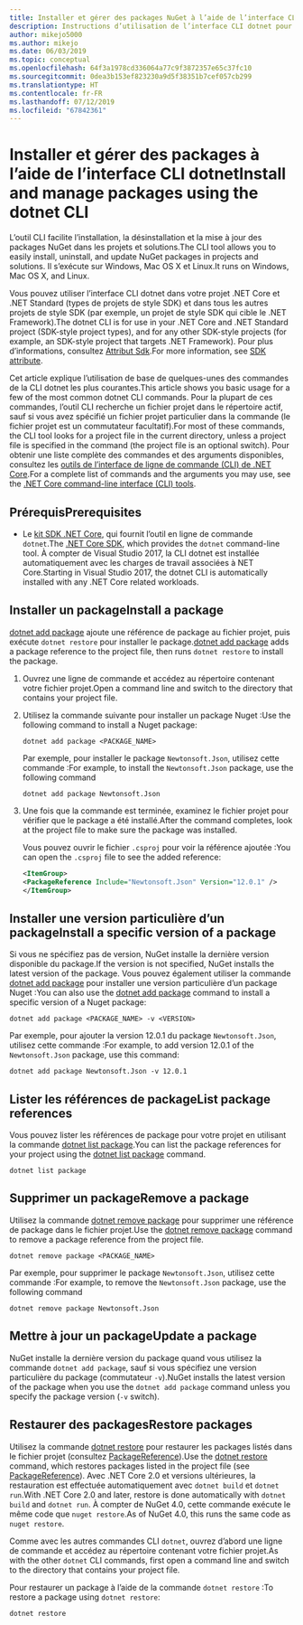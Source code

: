 ```yaml
---
title: Installer et gérer des packages NuGet à l’aide de l’interface CLI dotnet
description: Instructions d’utilisation de l’interface CLI dotnet pour gérer des packages NuGet.
author: mikejo5000
ms.author: mikejo
ms.date: 06/03/2019
ms.topic: conceptual
ms.openlocfilehash: 64f3a1978cd336064a77c9f3872357e65c37fc10
ms.sourcegitcommit: 0dea3b153ef823230a9d5f38351b7cef057cb299
ms.translationtype: HT
ms.contentlocale: fr-FR
ms.lasthandoff: 07/12/2019
ms.locfileid: "67842361"
---
```

# <a name="install-and-manage-packages-using-the-dotnet-cli"></a><span data-ttu-id="b76ac-103">Installer et gérer des packages à l’aide de l’interface CLI dotnet</span><span class="sxs-lookup"><span data-stu-id="b76ac-103">Install and manage packages using the dotnet CLI</span></span>

<span data-ttu-id="b76ac-104">L’outil CLI facilite l’installation, la désinstallation et la mise à jour des packages NuGet dans les projets et solutions.</span><span class="sxs-lookup"><span data-stu-id="b76ac-104">The CLI tool allows you to easily install, uninstall, and update NuGet packages in projects and solutions.</span></span> <span data-ttu-id="b76ac-105">Il s’exécute sur Windows, Mac OS X et Linux.</span><span class="sxs-lookup"><span data-stu-id="b76ac-105">It runs on Windows, Mac OS X, and Linux.</span></span>

<span data-ttu-id="b76ac-106">Vous pouvez utiliser l’interface CLI dotnet dans votre projet .NET Core et .NET Standard (types de projets de style SDK) et dans tous les autres projets de style SDK (par exemple, un projet de style SDK qui cible le .NET Framework).</span><span class="sxs-lookup"><span data-stu-id="b76ac-106">The dotnet CLI is for use in your .NET Core and .NET Standard project (SDK-style project types), and for any other SDK-style projects (for example, an SDK-style project that targets .NET Framework).</span></span> <span data-ttu-id="b76ac-107">Pour plus d’informations, consultez [Attribut Sdk](/dotnet/core/tools/csproj#additions).</span><span class="sxs-lookup"><span data-stu-id="b76ac-107">For more information, see [SDK attribute](/dotnet/core/tools/csproj#additions).</span></span>

<span data-ttu-id="b76ac-108">Cet article explique l’utilisation de base de quelques-unes des commandes de la CLI dotnet les plus courantes.</span><span class="sxs-lookup"><span data-stu-id="b76ac-108">This article shows you basic usage for a few of the most common dotnet CLI commands.</span></span> <span data-ttu-id="b76ac-109">Pour la plupart de ces commandes, l’outil CLI recherche un fichier projet dans le répertoire actif, sauf si vous avez spécifié un fichier projet particulier dans la commande (le fichier projet est un commutateur facultatif).</span><span class="sxs-lookup"><span data-stu-id="b76ac-109">For most of these commands, the CLI tool looks for a project file in the current directory, unless a project file is specified in the command (the project file is an optional switch).</span></span> <span data-ttu-id="b76ac-110">Pour obtenir une liste complète des commandes et des arguments disponibles, consultez les [outils de l’interface de ligne de commande (CLI) de .NET Core](../tools/dotnet-commands.md).</span><span class="sxs-lookup"><span data-stu-id="b76ac-110">For a complete list of commands and the arguments you may use, see the [.NET Core command-line interface (CLI) tools](../tools/dotnet-commands.md).</span></span>

## <a name="prerequisites"></a><span data-ttu-id="b76ac-111">Prérequis</span><span class="sxs-lookup"><span data-stu-id="b76ac-111">Prerequisites</span></span>

- <span data-ttu-id="b76ac-112">Le [kit SDK .NET Core](https://www.microsoft.com/net/download/), qui fournit l’outil en ligne de commande `dotnet`.</span><span class="sxs-lookup"><span data-stu-id="b76ac-112">The [.NET Core SDK](https://www.microsoft.com/net/download/), which provides the `dotnet` command-line tool.</span></span> <span data-ttu-id="b76ac-113">À compter de Visual Studio 2017, la CLI dotnet est installée automatiquement avec les charges de travail associées à NET Core.</span><span class="sxs-lookup"><span data-stu-id="b76ac-113">Starting in Visual Studio 2017, the dotnet CLI is automatically installed with any .NET Core related workloads.</span></span>

## <a name="install-a-package"></a><span data-ttu-id="b76ac-114">Installer un package</span><span class="sxs-lookup"><span data-stu-id="b76ac-114">Install a package</span></span>

<span data-ttu-id="b76ac-115">[dotnet add package](/dotnet/core/tools/dotnet-add-package?tabs=netcore2x) ajoute une référence de package au fichier projet, puis exécute `dotnet restore` pour installer le package.</span><span class="sxs-lookup"><span data-stu-id="b76ac-115">[dotnet add package](/dotnet/core/tools/dotnet-add-package?tabs=netcore2x) adds a package reference to the project file, then runs `dotnet restore` to install the package.</span></span>

1. <span data-ttu-id="b76ac-116">Ouvrez une ligne de commande et accédez au répertoire contenant votre fichier projet.</span><span class="sxs-lookup"><span data-stu-id="b76ac-116">Open a command line and switch to the directory that contains your project file.</span></span>

2. <span data-ttu-id="b76ac-117">Utilisez la commande suivante pour installer un package Nuget :</span><span class="sxs-lookup"><span data-stu-id="b76ac-117">Use the following command to install a Nuget package:</span></span>

    ```cli
    dotnet add package <PACKAGE_NAME>
    ```

    <span data-ttu-id="b76ac-118">Par exemple, pour installer le package `Newtonsoft.Json`, utilisez cette commande :</span><span class="sxs-lookup"><span data-stu-id="b76ac-118">For example, to install the `Newtonsoft.Json` package, use the following command</span></span>

    ```cli
    dotnet add package Newtonsoft.Json
    ```

3. <span data-ttu-id="b76ac-119">Une fois que la commande est terminée, examinez le fichier projet pour vérifier que le package a été installé.</span><span class="sxs-lookup"><span data-stu-id="b76ac-119">After the command completes, look at the project file to make sure the package was installed.</span></span>

   <span data-ttu-id="b76ac-120">Vous pouvez ouvrir le fichier `.csproj` pour voir la référence ajoutée :</span><span class="sxs-lookup"><span data-stu-id="b76ac-120">You can open the `.csproj` file to see the added reference:</span></span>

    ```xml
   <ItemGroup>
    <PackageReference Include="Newtonsoft.Json" Version="12.0.1" />
   </ItemGroup>
    ```

## <a name="install-a-specific-version-of-a-package"></a><span data-ttu-id="b76ac-121">Installer une version particulière d’un package</span><span class="sxs-lookup"><span data-stu-id="b76ac-121">Install a specific version of a package</span></span>

<span data-ttu-id="b76ac-122">Si vous ne spécifiez pas de version, NuGet installe la dernière version disponible du package.</span><span class="sxs-lookup"><span data-stu-id="b76ac-122">If the version is not specified, NuGet installs the latest version of the package.</span></span> <span data-ttu-id="b76ac-123">Vous pouvez également utiliser la commande [dotnet add package](/dotnet/core/tools/dotnet-add-package?tabs=netcore2x) pour installer une version particulière d’un package Nuget :</span><span class="sxs-lookup"><span data-stu-id="b76ac-123">You can also use the [dotnet add package](/dotnet/core/tools/dotnet-add-package?tabs=netcore2x) command to install a specific version of a Nuget package:</span></span>

```cli
dotnet add package <PACKAGE_NAME> -v <VERSION>
```

<span data-ttu-id="b76ac-124">Par exemple, pour ajouter la version 12.0.1 du package `Newtonsoft.Json`, utilisez cette commande :</span><span class="sxs-lookup"><span data-stu-id="b76ac-124">For example, to add version 12.0.1 of the `Newtonsoft.Json` package, use this command:</span></span>

```cli
dotnet add package Newtonsoft.Json -v 12.0.1
```

## <a name="list-package-references"></a><span data-ttu-id="b76ac-125">Lister les références de package</span><span class="sxs-lookup"><span data-stu-id="b76ac-125">List package references</span></span>

<span data-ttu-id="b76ac-126">Vous pouvez lister les références de package pour votre projet en utilisant la commande [dotnet list package](/dotnet/core/tools/dotnet-list-package?tabs=netcore2x).</span><span class="sxs-lookup"><span data-stu-id="b76ac-126">You can list the package references for your project using the [dotnet list package](/dotnet/core/tools/dotnet-list-package?tabs=netcore2x) command.</span></span>

```cli
dotnet list package
```

## <a name="remove-a-package"></a><span data-ttu-id="b76ac-127">Supprimer un package</span><span class="sxs-lookup"><span data-stu-id="b76ac-127">Remove a package</span></span>

<span data-ttu-id="b76ac-128">Utilisez la commande [dotnet remove package](/dotnet/core/tools/dotnet-remove-package?tabs=netcore2x) pour supprimer une référence de package dans le fichier projet.</span><span class="sxs-lookup"><span data-stu-id="b76ac-128">Use the [dotnet remove package](/dotnet/core/tools/dotnet-remove-package?tabs=netcore2x) command to remove a package reference from the project file.</span></span>

```cli
dotnet remove package <PACKAGE_NAME>
```

<span data-ttu-id="b76ac-129">Par exemple, pour supprimer le package `Newtonsoft.Json`, utilisez cette commande :</span><span class="sxs-lookup"><span data-stu-id="b76ac-129">For example, to remove the `Newtonsoft.Json` package, use the following command</span></span>

```cli
dotnet remove package Newtonsoft.Json
```

## <a name="update-a-package"></a><span data-ttu-id="b76ac-130">Mettre à jour un package</span><span class="sxs-lookup"><span data-stu-id="b76ac-130">Update a package</span></span>

<span data-ttu-id="b76ac-131">NuGet installe la dernière version du package quand vous utilisez la commande `dotnet add package`, sauf si vous spécifiez une version particulière du package (commutateur `-v`).</span><span class="sxs-lookup"><span data-stu-id="b76ac-131">NuGet installs the latest version of the package when you use the `dotnet add package` command unless you specify the package version (`-v` switch).</span></span>

## <a name="restore-packages"></a><span data-ttu-id="b76ac-132">Restaurer des packages</span><span class="sxs-lookup"><span data-stu-id="b76ac-132">Restore packages</span></span>

<span data-ttu-id="b76ac-133">Utilisez la commande [dotnet restore](/dotnet/core/tools/dotnet-restore?tabs=netcore2x) pour restaurer les packages listés dans le fichier projet (consultez [PackageReference](../consume-packages/package-references-in-project-files.md)).</span><span class="sxs-lookup"><span data-stu-id="b76ac-133">Use the [dotnet restore](/dotnet/core/tools/dotnet-restore?tabs=netcore2x) command, which restores packages listed in the project file (see [PackageReference](../consume-packages/package-references-in-project-files.md)).</span></span> <span data-ttu-id="b76ac-134">Avec .NET Core 2.0 et versions ultérieures, la restauration est effectuée automatiquement avec `dotnet build` et `dotnet run`.</span><span class="sxs-lookup"><span data-stu-id="b76ac-134">With .NET Core 2.0 and later, restore is done automatically with `dotnet build` and `dotnet run`.</span></span> <span data-ttu-id="b76ac-135">À compter de NuGet 4.0, cette commande exécute le même code que `nuget restore`.</span><span class="sxs-lookup"><span data-stu-id="b76ac-135">As of NuGet 4.0, this runs the same code as `nuget restore`.</span></span>

<span data-ttu-id="b76ac-136">Comme avec les autres commandes CLI `dotnet`, ouvrez d’abord une ligne de commande et accédez au répertoire contenant votre fichier projet.</span><span class="sxs-lookup"><span data-stu-id="b76ac-136">As with the other `dotnet` CLI commands, first open a command line and switch to the directory that contains your project file.</span></span>

<span data-ttu-id="b76ac-137">Pour restaurer un package à l’aide de la commande `dotnet restore` :</span><span class="sxs-lookup"><span data-stu-id="b76ac-137">To restore a package using `dotnet restore`:</span></span>

```cli
dotnet restore 
```
